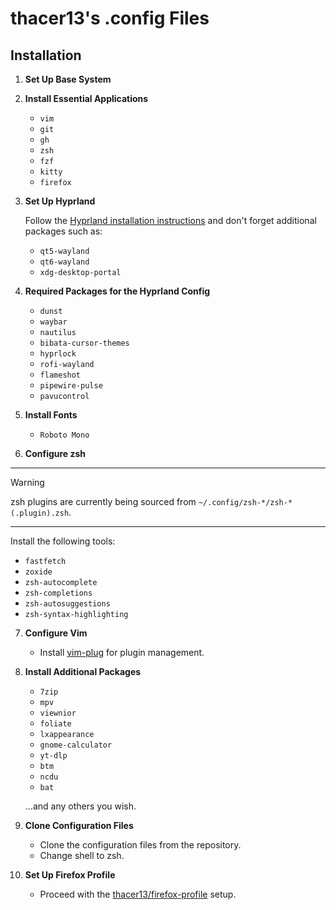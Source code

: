 # thacer13's .config Files

## Installation

1. **Set Up Base System**

2. **Install Essential Applications**

   - `vim`
   - `git`
   - `gh`
   - `zsh`
   - `fzf`
   - `kitty`
   - `firefox`

3. **Set Up Hyprland**

   Follow the [Hyprland installation instructions](https://wiki.hyprland.org/Hyprland-Installation) and don't forget additional packages such as:

   - `qt5-wayland`
   - `qt6-wayland`
   - `xdg-desktop-portal`

4. **Required Packages for the Hyprland Config**

   - `dunst`
   - `waybar`
   - `nautilus`
   - `bibata-cursor-themes`
   - `hyprlock`
   - `rofi-wayland`
   - `flameshot`
   - `pipewire-pulse`
   - `pavucontrol`

5. **Install Fonts**

   - `Roboto Mono`

6. **Configure zsh**
---
> [!WARNING]
> zsh plugins are currently being sourced from `~/.config/zsh-*/zsh-*(.plugin).zsh`.
---
   Install the following tools:

   - `fastfetch`
   - `zoxide`
   - `zsh-autocomplete`
   - `zsh-completions`
   - `zsh-autosuggestions`
   - `zsh-syntax-highlighting`

7. **Configure Vim**

   - Install [vim-plug](https://github.com/junegunn/vim-plug) for plugin management.

8. **Install Additional Packages**

   - `7zip`
   - `mpv`
   - `viewnior`
   - `foliate`
   - `lxappearance`
   - `gnome-calculator`
   - `yt-dlp`
   - `btm`
   - `ncdu`
   - `bat`

   ...and any others you wish.

9. **Clone Configuration Files**

   - Clone the configuration files from the repository.
   - Change shell to zsh.

10. **Set Up Firefox Profile**

    - Proceed with the [thacer13/firefox-profile](https://github.com/thacer13/firefox-profile) setup.

